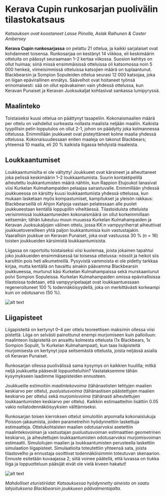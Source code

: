 # Kerava Cupin runkosarjan puolivälin tilastokatsaus
*Katsauksen ovat koostaneet Lasse Piinolla, Aslak Raihunen & Caster Ambersey*

**Kerava Cupin runkosarjassa** on pelattu 21 ottelua, ja kaikki sarjalaiset ovat kohdanneet toisensa. Runkosarjaa on kestänyt 14 viikkoa, eli keskimäärin otteluita on päässyt seuraamaan 1–2 kertaa viikossa. Suosion kehitys on ollut huimaa; siinä missä ensimmäisissä otteluissa oli katsomossa noin 5 000 henkeä, viimeisimmissä otteluissa katsojien määrä on tuplaantunut. Blackbearsin ja Sompion Sopuleiden ottelua seurasi 12 000 katsojaa, joka on liigan epävirallinen ennätys. Säävelhot ovat hoitaneet työnsä erinomaisesti: sää on ollut epävakainen vain yhdessä ottelussa, kun Keravan Punaiset ja Keravan Juoksukaljat kohtasivat sankassa lumipyryssä.

## Maalinteko

Toistaiseksi kuusi ottelua on päättynyt tasapeliin. Kokonaismaalien määrä per ottelu on vaihdellut surkeasta nollasta maalista neljään maaliin. Kaikista tyypillisin pelin lopputulos on ollut 2-1, johon on päädytty joka kolmannessa ottelussa. Enimmillään joukkueet ovat pisteyttäneet kolme maalia yhdessä ottelussa. Kokonaisuudessaan eniten maaleja on takonut Blackbears; yhteensä 10 maalia, eli 20 % kaikista liigassa tehdyistä maaleista.

## Loukkaantumiset

Loukkaantumisilta ei ole vältytty! Joukkueet ovat kärsineet ja aiheuttaneet joka pelissä keskimäärin 1–2 loukkaantumista. Suurin kontaktipelillä aiheutettu loukkantumisten määrä nähtiin, kun Rappion Etujoukot lanasivat viisi Kurkelan Kulmahampaiden pelaajaa sairastuvalle. Enimmillään yhdessä joukkueessa on kärsitty kuusi loukkaantumista yhdessä ottelussa, kun mukaan lasketaan myös kompastumiset, kampitukset ja yleisön rakkaus: Blackbearseillä oli Ahjon Kahjoja vastaan pelatessaan alle puolet joukkueestaan kentällä loppupillin viheltäessä. Tilastoiduista otteluista verisimmissä loukkaantuneiden kokonaismäärä on ollut korkeimmillaan seitsemän; tähän lukeutuu muun muuassa Kurkelan Kulmahampaiden ja Keravan Juoksukaljojen välinen ottelu, jossa KK:n vampyyriherrat aiheuttivat joukkuetovereilleen yhtä paljon loukkantumisia kuin vastustajakin. Vaarallisin joukkue on Keravan Punaiset, joka ovat vastuussa 30 % (n = 16) toisten joukkueiden kärsimistä loukkaantumisista.

Liigassa on raportoitu toistaiseksi viisi kuolemaa, joista jokainen tapahtui joko joukkueiden ensimmäisessä tai toisessa ottelussa: nössöt ja heikot siis karsittiin pois heti alkumetreillä. Pysyvistä vammoista ei ole pidetty tarkkaa kirjaa, mutta kentällä on havaittu ainakin päävamma Blackbearsin joukkueessa, murtunut käsi Kurkelan Kulmahampaissa sekä murskaantunut polvi Sompion Sopuleissa. Kurkelan Kulmahampaiden omissa epävirallisissa tilastoissa todetaan, että vampyyripelaajat ovat loukkaantuessaan regeneroituneet 100 % todennäköisyydellä, joka on merkittävästi korkeampi kuin on odotusarvo (50 %). 

![alt text](/siteTexts/blogEntries/16/TDCASgraph.png)

## Liigapisteet

Liigapisteitä on kertynyt 0–4 per ottelu teoreettisen maksimin ollessa viisi pistettä. Liiga on selvästi painottunut enempi murjomiseen kuin palloiluun: maalinteon lisäpisteitä on ansaittu kolmesta ottelusta (1x Blackbears, 1x Sompion Sopulit, 1x Kurkelan Kulmahampaat), kun taas lisäpisteitä murjomisesta on kertynyt jopa seitsemästä ottelusta, joista neljässä asialla oli Keravan Punaiset. 

Runkosarjan ollessa puolivälissä sama kysymys on kaikkien huulilla; mitkä neljä joukkuetta pääsevät loppuotteluihin?  Vastataksemme tähän kysymykseen laadimme liigapisteiden ennusteen.

Joukkueille estimoitiin *maalintekovoima* (tähänastisten tehtyjen maalien keskiarvo per ottelu), *puolustusvoima* (tähänastisen päästettyjen maalien keskiarvo per ottelu) sekä *murjomisvoima* (tähänasti aiheutettujen loukkaantumisten keskiarvo per ottelu). Kaikkiin estimaatteihin lisättiin 0.05 vakio nollatodennäköisyyksien välttämiseksi.

Runkosarjan toisen kierroksen ottelut simuloitiin arpomalla kokonaislukuja Poisson-jakaumista, joiden parametreihin hyödynnettiin laskettuja estimaatteja. Ottelukohtaisten maalien odotusarvoksi asetettiin maalintekovoiman ja vastustajan puolustusvoiman estimaattien geometrinen keskiarvo, ja aiheutettujen loukkaantumisten odotusarvoksi murjomisvoiman estimaatti. Simuloitujen maalien ja loukkaantumisten perusteella laskettiin simulaation liigapisteet. Simulaatioita toteutettiin yhteensä sata, joista tilastovelho ja ennustaja osoittivat todennäköisimmin toteutuvan skenaarion. Ennuste esitetään kuvaajassa 2; siitä voinee päätellä, että luvassa on tiukka liiga ja loppuotteluun pääsijät eivät ole vielä kiveen hakatut!

![alt text](/siteTexts/blogEntries/16/liigaennuste.png)

*Mahdolliset eturistiriidat: Katsauksessa hyödynnetty aineisto on saatu lahjoituksena Blackbearsin joukkueen päävalmentajalta.*
